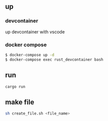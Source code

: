 ## up

### devcontainer

up devcontainer with vscode

### docker compose

```bash
$ docker-compose up -d
$ docker-compose exec rust_devcontainer bash
```

## run

```bash
cargo run
```

## make file

```bash
sh create_file.sh <file_name>
```
